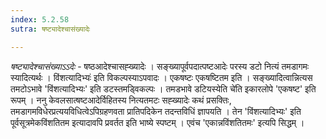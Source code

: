 ```yaml
---
index: 5.2.58
sutra: षष्ट्यादेश्चासंख्यादेः

---
```

_षष्ट्यादेश्चासंख्याऽऽदेः_ - षष्ठआदेश्चासह्ख्यादेः । सङ्ख्यापूर्वपदात्पष्टआदेः परस्य डटो नित्यं तमडागमः स्यादित्यर्थः । विंशत्यादिभ्यः॑ इति विकल्पस्याऽपवादः । एकषष्टः एकषष्टितम इति । सङ्ख्यादित्वान्नित्यस तमटोऽभावे 'विंशत्यादिभ्यः' इति डटस्तमड्विकल्पः । तमडभावे डटियस्येति चे॑ति इकारलोपे 'एकषष्ट' इति रूपम् । ननु केवलसात्षष्टआदेर्विहितस्य नित्यतमटः सह्ख्यादेः कथं प्रसक्तिः, तमडागमविधेरप्रत्ययविधित्वेऽपिग्रहणवता प्रातिपदिकेन तदन्तविधिं ज्ञापयति । तेन 'विंशत्यादिभ्यः' इति पूर्वसूत्रमेकविंशतितम इत्यादावपि प्रवर्तत इति भाष्ये स्पष्टम् । एवंच 'एकान्नविंशतितमः' इत्यपि सिद्धम् । 